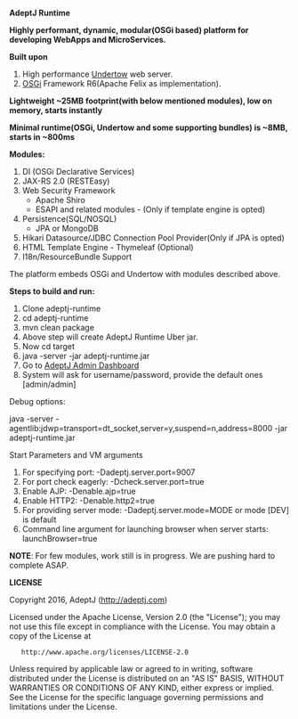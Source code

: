 **AdeptJ Runtime**

**Highly performant, dynamic, modular(OSGi based) platform for developing WebApps and MicroServices.**

**Built upon**

1. High performance [Undertow](http://undertow.io/) web server.
2. [OSGi](https://www.osgi.org) Framework R6(Apache Felix as implementation).

**Lightweight ~25MB footprint(with below mentioned modules), low on memory, starts instantly**

**Minimal runtime(OSGi, Undertow and some supporting bundles) is ~8MB, starts in ~800ms**

**Modules:**

1. DI (OSGi Declarative Services)
2. JAX-RS 2.0 (RESTEasy)
3. Web Security Framework
   - Apache Shiro
   - ESAPI and related modules - (Only if template engine is opted)
4. Persistence(SQL/NOSQL)
   - JPA or MongoDB
5. Hikari Datasource/JDBC Connection Pool Provider(Only if JPA is opted)
6. HTML Template Engine - Thymeleaf (Optional)
7. I18n/ResourceBundle Support


The platform embeds OSGi and Undertow with modules described above.

**Steps to build and run:**

1. Clone adeptj-runtime
2. cd adeptj-runtime
3. mvn clean package
4. Above step will create AdeptJ Runtime Uber jar.
4. Now cd target
5. java -server -jar adeptj-runtime.jar
6. Go to [AdeptJ Admin Dashboard](http://localhost:9007/admin/dashboard)
7. System will ask for username/password, provide the default ones [admin/admin]

Debug options:

java -server -agentlib:jdwp=transport=dt_socket,server=y,suspend=n,address=8000 -jar adeptj-runtime.jar

Start Parameters and VM arguments

1. For specifying port: -Dadeptj.server.port=9007
2. For port check eagerly: -Dcheck.server.port=true
3. Enable AJP: -Denable.ajp=true
4. Enable HTTP2: -Denable.http2=true
5. For providing server mode: -Dadeptj.server.mode=MODE or mode [DEV] is default
6. Command line argument for launching browser when server starts: launchBrowser=true

**NOTE**: For few modules, work still is in progress. We are pushing hard to complete ASAP.

**LICENSE**

   Copyright 2016, AdeptJ (http://adeptj.com)
   
   Licensed under the Apache License, Version 2.0 (the "License");
   you may not use this file except in compliance with the License.
   You may obtain a copy of the License at
 
       http://www.apache.org/licenses/LICENSE-2.0
 
   Unless required by applicable law or agreed to in writing, software
   distributed under the License is distributed on an "AS IS" BASIS,
   WITHOUT WARRANTIES OR CONDITIONS OF ANY KIND, either express or implied.
   See the License for the specific language governing permissions and
   limitations under the License.
